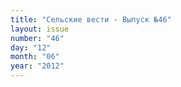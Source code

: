 ```yaml
---
title: "Сельские вести - Выпуск №46"
layout: issue
number: "46"
day: "12"
month: "06"
year: "2012"
---
```

